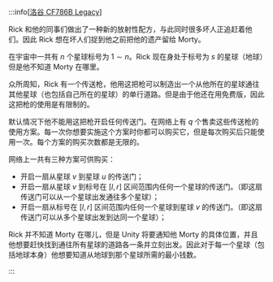 :::info[[洛谷 CF786B Legacy](https://www.luogu.com.cn/problem/CF786B)]

Rick 和他的同事们做出了一种新的放射性配方，与此同时很多坏人正追赶着他们。因此 Rick 想在坏人们捉到他之前把他的遗产留给 Morty。

在宇宙中一共有 $n$ 个星球标号为 $1\sim n$。Rick 现在身处于标号为 $s$ 的星球（地球）但是他不知道 Morty 在哪里。

众所周知，Rick 有一个传送枪，他用这把枪可以制造出一个从他所在的星球通往其他星球（也包括自己所在的星球）的单行道路。但是由于他还在用免费版，因此这把枪的使用是有限制的。

默认情况下他不能用这把枪开启任何传送门。在网络上有 $q$ 个售卖这些传送枪的使用方案。每一次你想要实施这个方案时你都可以购买它，但是每次购买后只能使用一次。每个方案的购买次数都是无限的。

网络上一共有三种方案可供购买：

* 开启一扇从星球 $v$ 到星球 $u$ 的传送门；
* 开启一扇从星球 $v$ 到标号在 $[l,r]$ 区间范围内任何一个星球的传送门。（即这扇传送门可以从一个星球出发通往多个星球）；
* 开启一扇从标号在 $[l,r]$ 区间范围内任何一个星球到星球 $v$ 的传送门。（即这扇传送门可以从多个星球出发到达同一个星球）；

Rick 并不知道 Morty 在哪儿，但是 Unity 将要通知他 Morty 的具体位置，并且他想要赶快找到通往所有星球的道路各一条并立刻出发。因此对于每一个星球（包括地球本身）他想要知道从地球到那个星球所需的最小钱数。

:::
